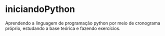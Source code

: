 # iniciandoPython
Aprendendo a linguagem de programação python por meio de cronograma próprio, estudando a base teórica e fazendo exercícios.
